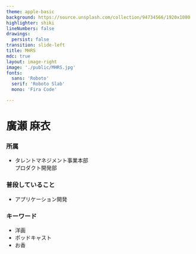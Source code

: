 ```yaml
---
theme: apple-basic
background: https://source.unsplash.com/collection/94734566/1920x1080
highlighter: shiki
lineNumbers: false
drawings:
  persist: false
transition: slide-left
title: MHRS
mdc: true
layout: image-right
image: './public/MHRS.jpg'
fonts:
  sans: 'Roboto'
  serif: 'Roboto Slab'
  mono: 'Fira Code'

---
```


# 廣瀬 麻衣

### 所属
* タレントマネジメント事業本部 <br/>プロダクト開発部

### 普段していること
* アプリケーション開発

### キーワード
* 洋画
* ポッドキャスト
* お香


